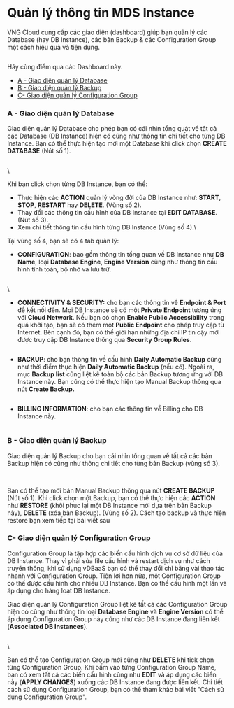 # Quản lý thông tin MDS Instance

VNG Cloud cung cấp các giao diện (dashboard) giúp bạn quản lý các Database (hay DB Instance), các bản Backup & các Configuration Group một cách hiệu quả và tiện dụng.

<figure><img src="https://docs.vngcloud.vn/download/attachments/13010741/image2020-2-21_10-26-8.png?version=1&#x26;modificationDate=1582255568000&#x26;api=v2" alt=""><figcaption></figcaption></figure>

Hãy cùng điểm qua các Dashboard này.

* [A - Giao diện quản lý Database](quan-ly-thong-tin-mds-instance.md#quanlythongtinmdsinstance-a-giaodienquanlydatabase)
* [B - Giao diện quản lý Backup](quan-ly-thong-tin-mds-instance.md#quanlythongtinmdsinstance-b-giaodienquanlybackup)
* [C- Giao diện quản lý Configuration Group](quan-ly-thong-tin-mds-instance.md#quanlythongtinmdsinstance-c-giaodienquanlyconfigurationgroup)

### A - Giao diện quản lý Database <a href="#quanlythongtinmdsinstance-a-giaodienquanlydatabase" id="quanlythongtinmdsinstance-a-giaodienquanlydatabase"></a>

Giao diện quản lý Database cho phép bạn có cái nhìn tổng quát về tất cả các Database (DB Instance) hiện có cũng như thông tin chi tiết cho từng DB Instance. Bạn có thể thực hiện tạo mới một Database khi click chọn **CREATE DATABASE** (Nút số 1).

<figure><img src="https://docs.vngcloud.vn/download/attachments/13010741/image2020-2-21_10-29-26.png?version=1&#x26;modificationDate=1582255767000&#x26;api=v2" alt=""><figcaption></figcaption></figure>

\


Khi bạn click chọn từng DB Instance, bạn có thể:

* Thực hiện các **ACTION** quản lý vòng đời của DB Instance như: **START**, **STOP**, **RESTART** hay **DELETE**. (Vùng số 2).
* Thay đổi các thông tin cấu hình của DB Instance tại **EDIT DATABASE**. (Nút số 3).
* Xem chi tiết thông tin cấu hình từng DB Instance (Vùng số 4).\


Tại vùng số 4, bạn sẽ có 4 tab quản lý:

* **CONFIGURATION**: bao gồm thông tin tổng quan về DB Instance như **DB Name**, loại **Database Engine**, **Engine Version** cũng như thông tin cấu hình tính toán, bộ nhớ và lưu trữ.

<figure><img src="https://docs.vngcloud.vn/download/attachments/13010741/image2020-2-21_10-30-39.png?version=1&#x26;modificationDate=1582255839000&#x26;api=v2" alt=""><figcaption></figcaption></figure>

\


* **CONNECTIVITY & SECURITY:** cho bạn các thông tin về **Endpoint & Port** để kết nối đến. Mọi DB Instance sẽ có một **Private Endpoint** tương ứng với **Cloud Network**. Nếu bạn có chọn **Enable Public Accessibility** trong quá khởi tạo, bạn sẽ có thêm một **Public Endpoint** cho phép truy cập từ Internet. Bên cạnh đó, bạn có thể giới hạn những địa chỉ IP tin cậy mới được truy cập DB Instance thông qua **Security Group Rules**.

<figure><img src="https://docs.vngcloud.vn/download/attachments/13010741/image2020-2-21_10-31-15.png?version=1&#x26;modificationDate=1582255876000&#x26;api=v2" alt=""><figcaption></figcaption></figure>



* **BACKUP**: cho bạn thông tin về cấu hình **Daily Automatic Backup** cũng như thời điểm thực hiện **Daily Automatic Backup** (nếu có). Ngoài ra, mục **Backup list** cũng liệt kê toàn bộ các bản Backup tương ứng với DB Instance này. Bạn cũng có thể thực hiện tạo Manual Backup thông qua nút **Create Backup.**

<figure><img src="https://docs.vngcloud.vn/download/attachments/13010741/image2020-2-21_10-31-35.png?version=1&#x26;modificationDate=1582255896000&#x26;api=v2" alt=""><figcaption></figcaption></figure>



* **BILLING INFORMATION**: cho bạn các thông tin về Billing cho DB Instance này.

<figure><img src="https://docs.vngcloud.vn/download/attachments/13010741/image2020-2-21_10-31-55.png?version=1&#x26;modificationDate=1582255916000&#x26;api=v2" alt=""><figcaption></figcaption></figure>



### B - Giao diện quản lý Backup <a href="#quanlythongtinmdsinstance-b-giaodienquanlybackup" id="quanlythongtinmdsinstance-b-giaodienquanlybackup"></a>

Giao diện quản lý Backup cho bạn cái nhìn tổng quan về tất cả các bản Backup hiện có cũng như thông chi tiết cho từng bản Backup (vùng số 3).

<figure><img src="https://docs.vngcloud.vn/download/attachments/13010741/image2020-2-21_10-34-59.png?version=1&#x26;modificationDate=1582256099000&#x26;api=v2" alt=""><figcaption></figcaption></figure>

\
Bạn có thể tạo mới bản Manual Backup thông qua nút **CREATE BACKUP** (Nút số 1). Khi click chọn một Backup, bạn có thể thực hiện các **ACTION** như **RESTORE** (khôi phục lại một DB Instance mới dựa trên bản Backup này), **DELETE** (xóa bản Backup). (Vùng số 2). Cách tạo backup và thực hiện restore bạn xem tiếp tại bài viết sau



### C- Giao diện quản lý Configuration Group <a href="#quanlythongtinmdsinstance-c-giaodienquanlyconfigurationgroup" id="quanlythongtinmdsinstance-c-giaodienquanlyconfigurationgroup"></a>

Configuration Group là tập hợp các biến cấu hình dịch vụ cơ sở dữ liệu của DB Instance. Thay vì phải sửa file cấu hình và restart dịch vụ như cách truyền thống, khi sử dụng vDBaaS bạn có thể thay đổi chỉ bằng vài thao tác nhanh với Configuration Group. Tiện lợi hơn nữa, một Configuration Group có thể được cấu hình cho nhiều DB Instance. Bạn có thể cấu hình một lần và áp dụng cho hàng loạt DB Instance.

Giao diện quản lý Configuration Group liệt kê tất cả các Configuration Group hiện có cũng như thông tin loại **Database Engine** và **Engine Version** có thể áp dụng Configuration Group này cũng như các DB Instance đang liên kết (**Associated DB Instances**).

<figure><img src="https://docs.vngcloud.vn/download/attachments/13010741/image2020-2-21_10-35-41.png?version=1&#x26;modificationDate=1582256142000&#x26;api=v2" alt=""><figcaption></figcaption></figure>

\


Bạn có thể tạo Configuration Group mới cũng như **DELETE** khi tick chọn từng Configuration Group. Khi bấm vào từng Configuration Group Name, bạn có xem tất cả các biến cấu hình cũng như **EDIT** và áp dụng các biến này (**APPLY CHANGES**) xuống các DB Instance đang được liên kết. Chi tiết cách sử dụng Configuration Group, bạn có thể tham khảo bài viết "Cách sử dụng Configuration Group".

<figure><img src="https://docs.vngcloud.vn/download/attachments/13010741/image2020-2-21_10-36-7.png?version=1&#x26;modificationDate=1582256168000&#x26;api=v2" alt=""><figcaption></figcaption></figure>
